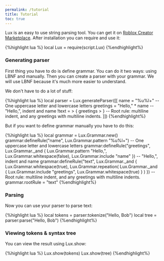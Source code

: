 ```yaml
---
permalink: /tutorial
title: Tutorial
toc: true
---
```

Lux is an easy to use string parsing tool. You can get it on [Roblox Creator Marketplace](https://create.roblox.com/marketplace/asset/12285625378/Lux). After installation you can require and use it:

{%highlight lua %}
local Lux = require(script.Lux)
{%endhighlight%}

### Generating parser

First thing you have to do is define grammar. You can do it two ways: using LBNF and manually. Then you can create a parser with your grammar. We will use LBNF because it's much more easier to understand.

We don't have to do a lot of stuff:

{%highlight lua %}
local parser = Lux.generateParser([[
name = "%u%l+" -- One uppercase letter and lowercase letters
greetings = "Hello," * name -- "Hello,", indent and name
!text = > { greetings > } -- Root rule: multiline indent, and any greetings with multiline indents.
]])
{%endhighlight%}

But if you want to define grammar manually you have to do this:

{%highlight lua %}
local grammar = Lux.Grammar.new()
grammar:defineRule("name", Lux.Grammar.pattern "%u%l+") -- One uppercase letter and lowercase letters
grammar:defineRule("greetings", Lux.Grammar._and {
    Lux.Grammar.pattern "Hello,",
    Lux.Grammar.whitespace(false),
    Lux.Grammar.include "name"
}) -- "Hello,", indent and name
grammar:defineRule("text", Lux.Grammar._and {
    Lux.Grammar.whitespace(true),
    Lux.Grammar.repeation(
        Lux.Grammar._and {
            Lux.Grammar.include "greetings",
            Lux.Grammar.whitespace(true)
        }
    )
}) -- Root rule: multiline indent, and any greetings with multiline indents.
grammar.rootRule = "text"
{%endhighlight%}

### Parsing

Now you can use your parser to parse text:

{%highlight lua %}
local tokens = parser:tokenize("Hello, Bob")
local tree = parser:parse("Hello, Bob")
{%endhighlight%}

### Viewing tokens & syntax tree

You can view the result using Lux.show:

{%highlight lua %}
Lux.show(tokens)
Lux.show(tree)
{%endhighlight%}
